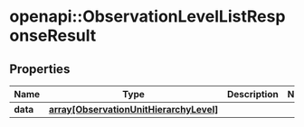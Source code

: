 # openapi::ObservationLevelListResponseResult

## Properties
Name | Type | Description | Notes
------------ | ------------- | ------------- | -------------
**data** | [**array[ObservationUnitHierarchyLevel]**](ObservationUnitHierarchyLevel.md) |  | 


